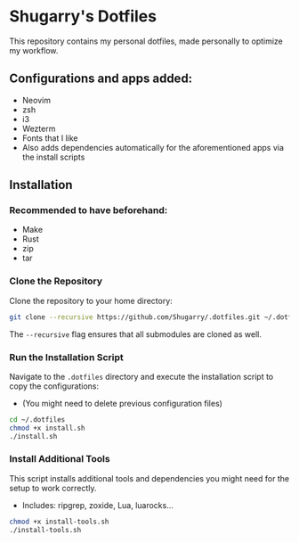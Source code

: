 # Shugarry's Dotfiles

This repository contains my personal dotfiles, made personally to optimize my workflow.  

## Configurations and apps added:

- Neovim
- zsh
- i3
- Wezterm
- Fonts that I like
- Also adds dependencies automatically for the aforementioned apps via the install scripts


## Installation

### Recommended to have beforehand:

- Make
- Rust
- zip
- tar

### Clone the Repository

Clone the repository to your home directory:

```bash
git clone --recursive https://github.com/Shugarry/.dotfiles.git ~/.dotfiles
```

The `--recursive` flag ensures that all submodules are cloned as well.


### Run the Installation Script

Navigate to the `.dotfiles` directory and execute the installation script to copy the configurations:
- (You might need to delete previous configuration files)

```bash
cd ~/.dotfiles
chmod +x install.sh
./install.sh
```


### Install Additional Tools

This script installs additional tools and dependencies you might need for the setup to work correctly.
- Includes: ripgrep, zoxide, Lua, luarocks...

```bash
chmod +x install-tools.sh
./install-tools.sh
```
